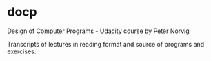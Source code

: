# docp
Design of Computer Programs - Udacity course by Peter Norvig

Transcripts of lectures in reading format and source of programs and exercises.
